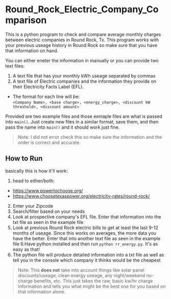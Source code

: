 # Round_Rock_Electric_Company_Comparison

This is a python program to check and compare average monthly charges between electric companies in Round Rock, Tx. This program works with your previous useage history in Round Rock so make sure that you have that information on hand. 

You can either eneter the information in manually or you can provide two text files:

1) A text file that has your monthly kWh useage separated by commas
2) A text file of Electric companies and the information they provide on their Electricity Facts Label (EFL). 
  - The format for each line will be:   
  `<Company Name>, <base charge>, <energy_charge>, <discount kW threshold>, <discount amount>`

Provided are two example files and those exmaple files are what is passed into `main()`. Just create new files in a similar format, save them, and then pass the name into `main()` and it should work just fine. 

> Note: I did not error check this so make sure the information and the order is correct and accurate. 

## How to Run
basically this is how it'll work:

1. head to either/both:  
  - https://www.powertochoose.org/
  - https://www.choosetexaspower.org/electricity-rates/round-rock/
2. Enter your Zipcode
3. Search/filter based on your needs
4. Look at prospective company's EFL file. Enter that information into the txt file as seen in the example file
5. Look at previous Round Rock electric bills to get at least the last 9-12 months of useage. Since this works on averages, the more data you have the better. Enter that into another text file as seen in the example file
6.Have python installed and then run `python rr_energy.py`. It's as easy as that!
7. The python file will produce detailed information into a txt file as well as tell you in the console which company it thinks would be the cheapest

> Note: This **does not** take into account things like solar panel discounts/useage, clean energy useage, any night/weekend no-charge benefits, etc. This just takes the raw, basic kw/hr charge information and tells you what might be the best one for you based on that information alone. 
